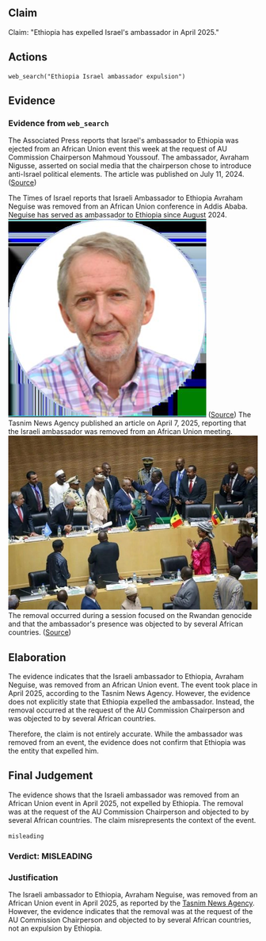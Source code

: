## Claim
Claim: "Ethiopia has expelled Israel's ambassador in April 2025."

## Actions
```
web_search("Ethiopia Israel ambassador expulsion")
```

## Evidence
### Evidence from `web_search`
The Associated Press reports that Israel's ambassador to Ethiopia was ejected from an African Union event this week at the request of AU Commission Chairperson Mahmoud Youssouf. The ambassador, Avraham Nigusse, asserted on social media that the chairperson chose to introduce anti-Israel political elements. The article was published on July 11, 2024. ([Source](https://apnews.com/article/african-union-israel-ambassador-evicted-rwanda-genocide-f22033810dc019bd632deed7bb9fab25))

The Times of Israel reports that Israeli Ambassador to Ethiopia Avraham Neguise was removed from an African Union conference in Addis Ababa. Neguise has served as ambassador to Ethiopia since August 2024. ![image 1050](media/2025-07-20_10-12-1753006343-311598.jpg) ([Source](https://www.timesofisrael.com/liveblog_entry/israeli-ambassador-to-ethiopia-expelled-from-conference-on-rwandan-genocide/)) The Tasnim News Agency published an article on April 7, 2025, reporting that the Israeli ambassador was removed from an African Union meeting. ![image 1051](media/2025-07-20_10-12-1753006346-835275.jpg) The removal occurred during a session focused on the Rwandan genocide and that the ambassador's presence was objected to by several African countries. ([Source](https://www.tasnimnews.com/en/news/2025/04/07/3286985/israeli-ambassador-removed-from-african-union-meeting))


## Elaboration
The evidence indicates that the Israeli ambassador to Ethiopia, Avraham Neguise, was removed from an African Union event. The event took place in April 2025, according to the Tasnim News Agency. However, the evidence does not explicitly state that Ethiopia expelled the ambassador. Instead, the removal occurred at the request of the AU Commission Chairperson and was objected to by several African countries.

Therefore, the claim is not entirely accurate. While the ambassador was removed from an event, the evidence does not confirm that Ethiopia was the entity that expelled him.


## Final Judgement
The evidence shows that the Israeli ambassador was removed from an African Union event in April 2025, not expelled by Ethiopia. The removal was at the request of the AU Commission Chairperson and objected to by several African countries. The claim misrepresents the context of the event.

`misleading`


### Verdict: MISLEADING

### Justification
The Israeli ambassador to Ethiopia, Avraham Neguise, was removed from an African Union event in April 2025, as reported by the [Tasnim News Agency](https://www.tasnimnews.com/en/news/2025/04/07/3286985/israeli-ambassador-removed-from-african-union-meeting). However, the evidence indicates that the removal was at the request of the AU Commission Chairperson and objected to by several African countries, not an expulsion by Ethiopia.
